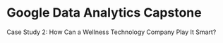 # Google Data Analytics Capstone

Case Study 2: How Can a Wellness Technology Company Play It Smart?
